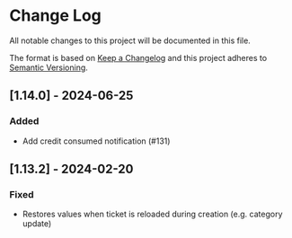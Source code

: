 # Change Log

All notable changes to this project will be documented in this file.

The format is based on [Keep a Changelog](http://keepachangelog.com/)
and this project adheres to [Semantic Versioning](http://semver.org/).

## [1.14.0] - 2024-06-25

### Added

- Add credit consumed notification (#131)

## [1.13.2] - 2024-02-20

### Fixed

- Restores values when ticket is reloaded during creation (e.g. category update)
